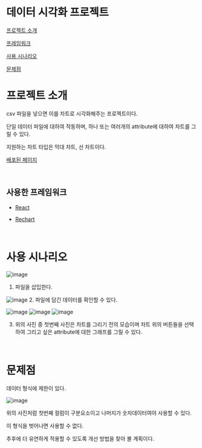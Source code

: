 # 데이터 시각화 프로젝트

[프로젝트 소개](#프로젝트-소개)

[프레임워크](#사용한-프레임워크)

[사용 시나리오](#사용-시나리오)

[문제점](#문제점)

# 프로젝트 소개

csv 파일을 넣으면 이를 차트로 시각화해주는 프로젝트이다.

단일 데이터 파일에 대하여 작동하며, 하나 또는 여러개의 attribute에 대하여 차트를 그릴 수 있다.

지원하는 차트 타입은 막대 차트, 선 차트이다.

[배포된 페이지](https://lifeisalone.github.io/DataVisualize/)

<br />

## 사용한 프레임워크

- [React](https://ko.reactjs.org/)

- [Rechart](https://recharts.org/en-US/)

<br />

# 사용 시나리오

![image](https://user-images.githubusercontent.com/58796245/176097210-bac42c2c-812f-4671-b609-fb8df3f526aa.png)
1. 파일을 삽입한다.

![image](https://user-images.githubusercontent.com/58796245/176097364-854157b4-d311-4298-8350-cbbcd545afd9.png)
2. 파일에 담긴 데이터를 확인할 수 있다.

![image](https://user-images.githubusercontent.com/58796245/176097435-73eb6f8c-1f95-4a22-bd75-5c335cb6f56d.png)
![image](https://user-images.githubusercontent.com/58796245/176097689-345141af-5fa1-48a8-8461-02f2e794cabd.png)
![image](https://user-images.githubusercontent.com/58796245/176097756-a4493071-58b0-469b-a975-c0e3a7c02e88.png)

3. 위의 사진 중 첫번째 사진은 차트를 그리기 전의 모습이며 차트 위의 버튼들을 선택하여 그리고 싶은 attribute에 대한 그래프를 그릴 수 있다.

<br />

# 문제점

데이터 형식에 제한이 있다.

![image](https://user-images.githubusercontent.com/58796245/176098086-e4ff7f2f-51d2-44b9-96ec-10deeb0651b9.png)


위의 사진처럼 첫번째 컬럼이 구분요소이고 나머지가 숫자데이터여야 사용할 수 있다.

이 형식을 벗어나면 사용할 수 없다.

추후에 더 유연하게 적용할 수 있도록 개선 방법을 찾아 볼 계획이다.
